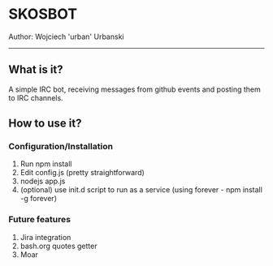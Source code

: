# SKOSBOT
Author: Wojciech 'urban' Urbanski

* * * 

## What is it?
A simple IRC bot, receiving messages from github events and posting them to IRC channels.

## How to use it?
### Configuration/Installation
1. Run npm install
2. Edit config.js (pretty straightforward)
3. nodejs app.js
4. (optional) use init.d script to run as a service (using forever - npm install -g forever)

### Future features
1. Jira integration
2. bash.org quotes getter
3. Moar
